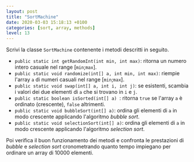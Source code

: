 ```yaml
---
layout: post
title: "SortMachine"
date: 2020-03-03 15:18:13 +0100
categories: [sort, array, methods]
level: 13
---
```


Scrivi la classe `SortMachine` contenente i metodi descritti in seguito.

- ```public static int getRandomInt(int min, int max)```: ritorna un numero intero casuale nel range [`min`;`max`].
- ```public static void randomize(int[] a, int min, int max)```: riempie l'array `a` di numeri casuali nel range [`min`;`max`].
- ```public static void swap(int[] a, int i, int j)```: se esistenti, scambia i valori dei due elementi di `a` che si trovano in `i` e `j`.
- ```public static boolean isSorted(int[] a) ```: ritorna `true` se l'array `a` è ordinato (crescente), `false` altrimenti.
- ```public static void bubbleSort(int[] a)```: ordina gli elementi di `a` in modo crescente applicando l'algoritmo *bubble sort*.
- ```public static void selectionSort(int[] a)```: ordina gli elementi di `a` in modo crescente applicando l'algoritmo *selection sort*.

Poi verifica il buon funzionamento dei metodi e confronta le prestazioni di *bubble* e *selection sort* cronometrando quanto tempo impiegano per ordinare un array di 10000 elementi.

